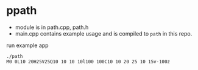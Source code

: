 # ppath

* module is in path.cpp, path.h
* main.cpp contains example usage and is compiled to `path` in this repo.

run example app
```
./path
M0 0L10 20H25V25Q10 10 10 10l100 100C10 10 20 25 10 15v-100z
```
